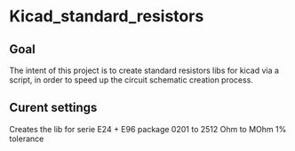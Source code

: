# Kicad_standard_resistors

## Goal

The intent of this project is to create standard resistors libs for kicad via a script,
in order to speed up the circuit schematic creation process.

## Curent settings

Creates the lib for
serie E24 + E96 
package 0201 to 2512
Ohm to MOhm
1% tolerance
